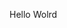 Hello Wolrd















































































































































































































































































































































































































































































































































































































































































































































































































































































































































































































































































































































































































































































































































































































































































































































































































































































































































































































































































































































































































































































































































































































































































































































































































































































































































































































































































































































































































































































































































































































































































































































































































































































































































































































































































































































































































































































































































































































































































































































































































































































































































































































































































































































































































































































































































































































































































































































































































































































































































































































































































































































































































































































































































































































